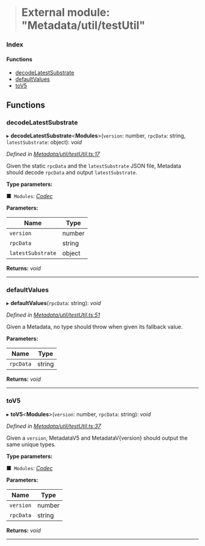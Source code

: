 > # External module: "Metadata/util/testUtil"

### Index

#### Functions

* [decodeLatestSubstrate](_metadata_util_testutil_.md#decodelatestsubstrate)
* [defaultValues](_metadata_util_testutil_.md#defaultvalues)
* [toV5](_metadata_util_testutil_.md#tov5)

## Functions

###  decodeLatestSubstrate

▸ **decodeLatestSubstrate**<**Modules**>(`version`: number, `rpcData`: string, `latestSubstrate`: object): *void*

*Defined in [Metadata/util/testUtil.ts:17](https://github.com/polkadot-js/api/blob/ffe1c71/packages/types/src/Metadata/util/testUtil.ts#L17)*

Given the static `rpcData` and the `latestSubstrate` JSON file, Metadata
should decode `rpcData` and output `latestSubstrate`.

**Type parameters:**

■` Modules`: *[Codec](../interfaces/_types_.codec.md)*

**Parameters:**

Name | Type |
------ | ------ |
`version` | number |
`rpcData` | string |
`latestSubstrate` | object |

**Returns:** *void*

___

###  defaultValues

▸ **defaultValues**(`rpcData`: string): *void*

*Defined in [Metadata/util/testUtil.ts:51](https://github.com/polkadot-js/api/blob/ffe1c71/packages/types/src/Metadata/util/testUtil.ts#L51)*

Given a Metadata, no type should throw when given its fallback value.

**Parameters:**

Name | Type |
------ | ------ |
`rpcData` | string |

**Returns:** *void*

___

###  toV5

▸ **toV5**<**Modules**>(`version`: number, `rpcData`: string): *void*

*Defined in [Metadata/util/testUtil.ts:37](https://github.com/polkadot-js/api/blob/ffe1c71/packages/types/src/Metadata/util/testUtil.ts#L37)*

Given a `version`, MetadataV5 and MetadataV{version} should output the same
unique types.

**Type parameters:**

■` Modules`: *[Codec](../interfaces/_types_.codec.md)*

**Parameters:**

Name | Type |
------ | ------ |
`version` | number |
`rpcData` | string |

**Returns:** *void*

___
